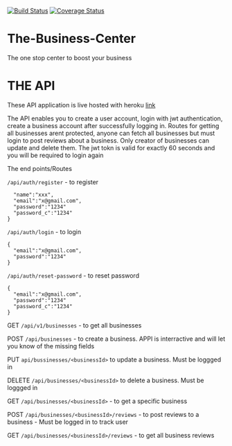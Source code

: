 [![Build Status](https://travis-ci.org/dondrzzy/The-Business-Center.svg?branch=master)](https://travis-ci.org/dondrzzy/The-Business-Center)
[![Coverage Status](https://coveralls.io/repos/github/dondrzzy/The-Business-Center/badge.svg)](https://coveralls.io/github/dondrzzy/The-Business-Center)
# The-Business-Center
The one stop center to boost your business


# THE API

These API application is live hosted with heroku [link](https://the-business-center.herokuapp.com)


The API enables you to create a user account, login with jwt authentication, create a business account after successfully logging in. 
Routes for getting all businesses arent protected, anyone can fetch all businesses but must login to post reviews about a business.
Only creator of businesses can update and delete them.
The jwt tokn is valid for exactly 60 seconds and you will be required to login again


The end points/Routes

`/api/auth/register` - to register 
```{
  "name":"xxx",
  "email":"x@gmail.com",
  "password":"1234"
  "password_c":"1234"
}
``` 


`/api/auth/login` - to login
```
{
  "email":"x@gmail.com",
  "password":"1234"
}
```

`/api/auth/reset-password` - to reset password

```
{
  "email":"x@gmail.com",
  "password":"1234"
  "password_c":"1234"
}
```


GET `/api/v1/businesses` - to get all businesses

POST `/api/businesses` - to create a business. APPI is interractive and will let you know of the missing fields

PUT `api/bussinesses/<businessId>` to update a business. Must be loggged in
  
DELETE `/api/businesses/<businessId>` to delete a business. Must be loggged in
  
GET  `/api/businesses/<businessId>` - to get a specific business
  
POST  `/api/businesses/<businessId>/reviews` - to post reviews to a business - Must be logged in to track user
  
GET  `/api/businesses/<businessId>/reviews` - to get all business reviews
  
  




